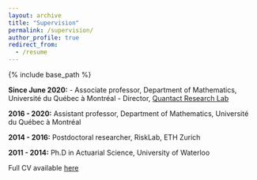```yaml
---
layout: archive
title: "Supervision"
permalink: /supervision/
author_profile: true
redirect_from:
  - /resume
---
```


{% include base_path %}

<strong>Since June 2020:</strong> 
	- Associate professor, Department of Mathematics, Université du Québec à Montréal
	- Director, [Quantact Research Lab](http://quantact.uqam.ca/index_en.php)

<strong>2016 - 2020:</strong> Assistant professor, Department of Mathematics, Université du Québec à Montréal

<strong>2014 - 2016:</strong> Postdoctoral researcher, RiskLab, ETH Zurich

<strong>2011 - 2014:</strong> Ph.D in Actuarial Science, University of Waterloo
  
Full CV available [here](https://annemackay.github.io/files/cv_march_20.pdf)
